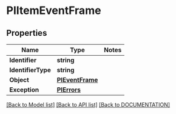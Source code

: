 # PIItemEventFrame

## Properties
Name | Type | Notes
------------ | ------------- | -------------
**Identifier** | **string**
**IdentifierType** | **string**
**Object** | **[**PIEventFrame**](../Model/PIEventFrame.md)**
**Exception** | **[**PIErrors**](../Model/PIErrors.md)**

[[Back to Model list]](../../DOCUMENTATION.md#documentation-for-models) [[Back to API list]](../../DOCUMENTATION.md#documentation-for-api-endpoints) [[Back to DOCUMENTATION]](../../DOCUMENTATION.md)
